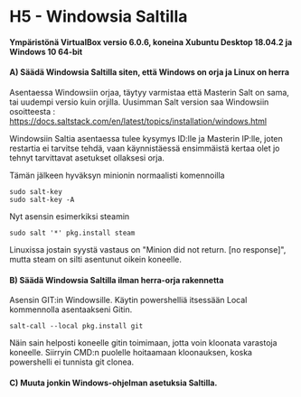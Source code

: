 # H5 - Windowsia Saltilla 

#### Ympäristönä VirtualBox versio 6.0.6, koneina Xubuntu Desktop 18.04.2 ja Windows 10 64-bit

#### A) Säädä Windowsia Saltilla siten, että Windows on orja ja Linux on herra

Asentaessa Windowsiin orjaa, täytyy varmistaa että Masterin Salt on sama, tai uudempi versio kuin orjilla. 
Uusimman Salt version saa Windowsiin osoitteesta : https://docs.saltstack.com/en/latest/topics/installation/windows.html

Windowsiin Saltia asentaessa tulee kysymys ID:lle ja Masterin IP:lle, joten restartia ei tarvitse tehdä, vaan käynnistäessä ensimmäistä kertaa olet jo tehnyt tarvittavat asetukset ollaksesi orja. 

Tämän jälkeen hyväksyn minionin normaalisti komennoilla
```
sudo salt-key
sudo salt-key -A
```
Nyt asensin esimerkiksi steamin 
```
sudo salt '*' pkg.install steam
```
Linuxissa jostain syystä vastaus on "Minion did not return. [no response]", mutta steam on silti asentunut oikein koneelle. 

#### B) Säädä Windowsia Saltilla ilman herra-orja rakennetta 

Asensin GIT:in Windowsille. Käytin powershelliä itsessään Local kommennolla asentaakseni Gitin. 
```
salt-call --local pkg.install git
```

Näin sain helposti koneelle gitin toimimaan, jotta voin kloonata varastoja koneelle. Siirryin CMD:n puolelle hoitaamaan kloonauksen, koska powershelli ei tunnista git clonea. 

#### C) Muuta jonkin Windows-ohjelman asetuksia Saltilla.
